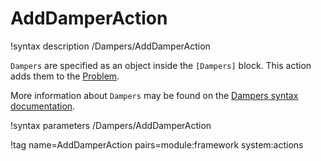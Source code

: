 # AddDamperAction

!syntax description /Dampers/AddDamperAction

`Dampers` are specified as an object inside the `[Dampers]` block.
This action adds them to the [Problem](syntax/Problem/index.md).

More information about `Dampers` may be found on the
[Dampers syntax documentation](syntax/Dampers/index.md).

!syntax parameters /Dampers/AddDamperAction

!tag name=AddDamperAction pairs=module:framework system:actions
